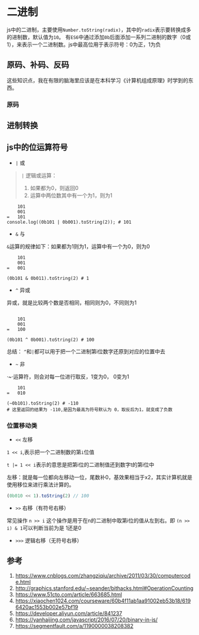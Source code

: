 # 二进制

js中的二进制，主要使用`Number.toString(radix)`，其中的`radix`表示要转换成多的进制数，默认值为`10`。
有`ES6`中通过添加`0b`后面添加一系列二进制的数字（0或1），来表示一个二进制数。js中最高位用于表示符号：0为正，1为负

## 原码、补码、反码

这些知识点，我在有限的脑海里应该是在本科学习《计算机组成原理》时学到的东西。

### 原码


## 进制转换

## js中的位运算符号

- `|` 或

> `|` 逻辑或运算：
>
> 1. 如果都为0，则返回0
> 2. 运算中两位数其中有一个为1，则为1

```shell
    101
    001
=   101 
console.log((0b101 | 0b001).toString(2)); # 101
```

- `&` 与

`&`运算的规律如下：如果都为1则为1，运算中有一个为0，则为0

``` shell
    101
    001
=   001

(0b101 & 0b011).toString(2) # 1
```

- `^` 异或

异或，就是比较两个数是否相同，相同则为0，不同则为1

```shell

    101
    001
=   100

(0b101 ^ 0b001).toString(2) # 100
```

总结： `^`和`|`都可以用于把一个二进制第i位数字还原到对应的位置中去

- `~` 非

·~·运算符，则会对每一位进行取反，1变为0， 0变为1

```shell
    101
=   010

(~0b101).toString(2) # -110
# 这里返回的结果为 -110,是因为最高为符号默认为 0，取反后为1，就变成了负数
```

### 位置移动类

- `<<` 左移

`1 << i`,表示把一个二进制数的第`i`位值

`t |= 1 << i`表示的意思是把第i位的二进制值还到数字t的第i位中

左移：就是每一位都向左移动一位，尾数补0，基效果相当于x2，其实计算机就是使用移位来进行乘法计算的。

```ts
(0b010 << 1).toString(2) // 100
```


- `>>` 右移（有符号右移）

常见操作 `n >> i` 这个操作是用于在n的二进制中取第i位的值从左到右。即 `(n >> i) & 1`可以判断当前为是 1还是0

- `>>>` 逻辑右移（无符号右移）

## 参考

1. <https://www.cnblogs.com/zhangziqiu/archive/2011/03/30/computercode.html>
2. <http://graphics.stanford.edu/~seander/bithacks.html#OperationCounting>
3. <https://www.51cto.com/article/663685.html>
4. <https://xiaochen1024.com/courseware/60b4f11ab1aa91002eb53b18/6196420ac1553b002e57bf19>
5. <https://developer.aliyun.com/article/841237>
6. <https://yanhaijing.com/javascript/2016/07/20/binary-in-js/>
7. <https://segmentfault.com/a/1190000038208382>